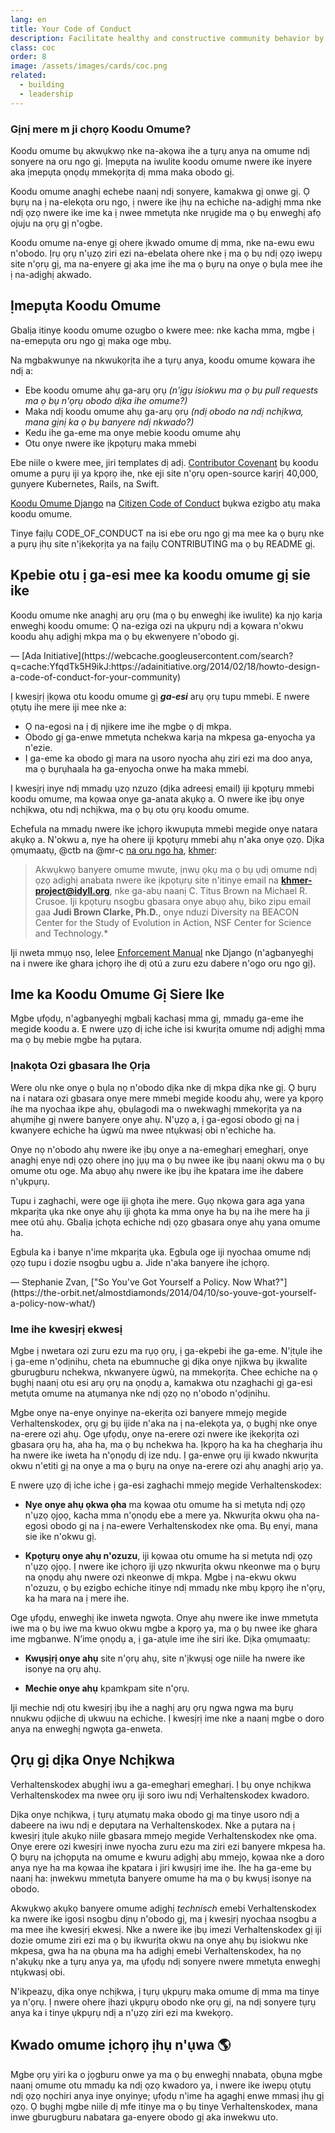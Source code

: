 ```yaml
---
lang: en
title: Your Code of Conduct
description: Facilitate healthy and constructive community behavior by adopting and enforcing a code of conduct.
class: coc
order: 8
image: /assets/images/cards/coc.png
related:
  - building
  - leadership
---
```


### Gịnị mere m ji chọrọ Koodu Omume?

Koodu omume bụ akwụkwọ nke na-akọwa ihe a tụrụ anya na omume ndị sonyere na oru ngo gị. Ịmepụta na iwulite koodu omume nwere ike inyere aka ịmepụta ọnọdụ mmekọrịta dị mma maka obodo gị.

Koodu omume anaghị echebe naanị ndị sonyere, kamakwa gị onwe gị. Ọ bụrụ na ị na-elekọta oru ngo, ị nwere ike ịhụ na echiche na-adịghị mma nke ndị ọzọ nwere ike ime ka ị nwee mmetụta nke nrụgide ma ọ bụ enweghị afọ ojuju na ọrụ gị n'ogbe.

Koodu omume na-enye gị ohere ịkwado omume dị mma, nke na-ewu ewu n'obodo. Ịrụ ọrụ n'ụzọ ziri ezi na-ebelata ohere nke ị ma ọ bụ ndị ọzọ iwepụ site n'ọrụ gị, ma na-enyere gị aka ịme ihe ma ọ bụrụ na onye ọ bụla mee ihe ị na-adịghị akwado.

## Ịmepụta Koodu Omume

Gbalịa itinye koodu omume ozugbo o kwere mee: nke kacha mma, mgbe ị na-emepụta oru ngo gị maka oge mbụ.

Na mgbakwunye na nkwukọrịta ihe a tụrụ anya, koodu omume kọwara ihe ndị a:

* Ebe koodu omume ahụ ga-arụ ọrụ _(n'ịgụ isiokwu ma ọ bụ pull requests ma ọ bụ n'ọrụ obodo dịka ihe omume?)_
* Maka ndị koodu omume ahụ ga-arụ ọrụ _(ndị obodo na ndị nchịkwa, mana gịnị ka ọ bụ banyere ndị nkwado?)_
* Kedu ihe ga-eme ma onye mebie koodu omume ahụ
* Otu onye nwere ike ịkpọtụrụ maka mmebi

Ebe niile o kwere mee, jiri templates dị adị. [Contributor Covenant](https://contributor-covenant.org/) bụ koodu omume a pụrụ iji ya kpọrọ ihe, nke eji site n'ọrụ open-source karịrị 40,000, gụnyere Kubernetes, Rails, na Swift.

[Koodu Omume Django](https://www.djangoproject.com/conduct/) na [Citizen Code of Conduct](https://web.archive.org/web/20200330154000/http://citizencodeofconduct.org/) bụkwa ezigbo atụ maka koodu omume.

Tinye faịlụ CODE_OF_CONDUCT na isi ebe oru ngo gị ma mee ka ọ bụrụ nke a pụrụ ịhụ site n'ịkekọrịta ya na faịlụ CONTRIBUTING ma ọ bụ README gị.

## Kpebie otu ị ga-esi mee ka koodu omume gị sie ike

<aside markdown="1" class="pquote">
  Koodu omume nke anaghị arụ ọrụ (ma ọ bụ enweghị ike iwulite) ka njọ karịa enweghị koodu omume: Ọ na-eziga ozi na ụkpụrụ ndị a kọwara n'okwu koodu ahụ adịghị mkpa ma ọ bụ ekwenyere n'obodo gị.
  <p markdown="1" class="pquote-credit">
— [Ada Initiative](https://webcache.googleusercontent.com/search?q=cache:YfqdTk5H9ikJ:https://adainitiative.org/2014/02/18/howto-design-a-code-of-conduct-for-your-community)
  </p>
</aside>

Ị kwesịrị ịkọwa otu koodu omume gị **_ga-esi_** arụ ọrụ tupu mmebi. E nwere ọtụtụ ihe mere iji mee nke a:

* Ọ na-egosi na ị dị njikere ime ihe mgbe ọ dị mkpa.
* Obodo gị ga-enwe mmetụta nchekwa karịa na mkpesa ga-enyocha ya n'ezie.
* Ị ga-eme ka obodo gị mara na usoro nyocha ahụ ziri ezi ma doo anya, ma ọ bụrụhaala ha ga-enyocha onwe ha maka mmebi.

Ị kwesịrị inye ndị mmadụ ụzọ nzuzo (dịka adreesị email) iji kpọtụrụ mmebi koodu omume, ma kọwaa onye ga-anata akụkọ a. O nwere ike ịbụ onye nchịkwa, otu ndị nchịkwa, ma ọ bụ otu ọrụ koodu omume.

Echefula na mmadụ nwere ike ịchọrọ ikwupụta mmebi megide onye natara akụkọ a. N'okwu a, nye ha ohere iji kpọtụrụ mmebi ahụ n'aka onye ọzọ. Dịka ọmụmaatụ, @ctb na @mr-c [na oru ngo ha](https://github.com/dib-lab/khmer/blob/HEAD/CODE_OF_CONDUCT.rst), [khmer](https://github.com/dib-lab/khmer):

> Akwụkwọ banyere omume mwute, ịnwụ ọkụ ma ọ bụ ụdị omume ndị ọzọ adịghị anabata nwere ike ịkpọtụrụ site n'itinye email na **khmer-project@idyll.org**, nke ga-abụ naanị C. Titus Brown na Michael R. Crusoe. Iji kpọtụrụ nsogbu gbasara onye abụọ ahụ, biko zipu email gaa **Judi Brown Clarke, Ph.D.**, onye nduzi Diversity na BEACON Center for the Study of Evolution in Action, NSF Center for Science and Technology.*

Iji nweta mmụọ nsọ, lelee [Enforcement Manual](https://www.djangoproject.com/conduct/enforcement-manual/) nke Django (n'agbanyeghị na i nwere ike ghara ịchọrọ ihe dị otú a zuru ezu dabere n'ogo oru ngo gị).

## Ime ka Koodu Omume Gị Siere Ike

Mgbe ụfọdụ, n'agbanyeghị mgbalị kachasị mma gị, mmadụ ga-eme ihe megide koodu a. E nwere ụzọ dị iche iche isi kwurịta omume ndị adịghị mma ma ọ bụ mebie mgbe ha pụtara.

### Ịnakọta Ozi gbasara Ihe Ọrịa

Were olu nke onye ọ bụla nọ n'obodo dịka nke dị mkpa dịka nke gị. Ọ bụrụ na i natara ozi gbasara onye mere mmebi megide koodu ahụ, were ya kpọrọ ihe ma nyochaa ikpe ahụ, ọbụlagodi ma o nwekwaghị mmekọrịta ya na ahụmịhe gị nwere banyere onye ahụ. N'ụzọ a, ị ga-egosi obodo gị na ị kwanyere echiche ha ùgwù ma nwee ntụkwasị obi n'echiche ha.

Onye nọ n'obodo ahụ nwere ike ịbụ onye a na-emegharị emegharị, onye anaghị enye ndị ọzọ ohere ịnọ jụụ ma ọ bụ nwee ike ịbụ naanị okwu ma ọ bụ omume otu oge. Ma abụọ ahụ nwere ike ịbụ ihe kpatara ime ihe dabere n'ụkpụrụ.

Tupu i zaghachi, were oge iji ghọta ihe mere. Gụọ nkọwa gara aga yana mkparịta ụka nke onye ahụ iji ghọta ka mma onye ha bụ na ihe mere ha ji mee otú ahụ. Gbalịa ịchọta echiche ndị ọzọ gbasara onye ahụ yana omume ha.

<aside markdown="1" class="pquote">
  Egbula ka i banye n'ime mkparịta ụka. Egbula oge iji nyochaa omume ndị ọzọ tupu i dozie nsogbu ugbu a. Jide n'aka banyere ihe ịchọrọ.
  <p markdown="1" class="pquote-credit">
— Stephanie Zvan, ["So You've Got Yourself a Policy. Now What?"](https://the-orbit.net/almostdiamonds/2014/04/10/so-youve-got-yourself-a-policy-now-what/)
  </p>
</aside>

### Ime ihe kwesịrị ekwesị

Mgbe ị nwetara ozi zuru ezu ma rụọ ọrụ, ị ga-ekpebi ihe ga-eme. N'ịtụle ihe ị ga-eme n'ọdịnihu, cheta na ebumnuche gị dịka onye njikwa bụ ịkwalite gburugburu nchekwa, nkwanyere ùgwù, na mmekọrịta. Chee echiche na ọ bụghị naanị otu esi arụ ọrụ na ọnọdụ a, kamakwa otu nzaghachi gị ga-esi metụta omume na atụmanya nke ndị ọzọ nọ n'obodo n'ọdịnihu.

Mgbe onye na-enye onyinye na-ekerịta ozi banyere mmejọ megide Verhaltenskodex, ọrụ gị bụ ijide n'aka na ị na-elekọta ya, ọ bụghị nke onye na-erere ozi ahụ. Oge ụfọdụ, onye na-erere ozi nwere ike ịkekọrịta ozi gbasara ọrụ ha, aha ha, ma ọ bụ nchekwa ha. Ịkpọrọ ha ka ha chegharịa ihu ha nwere ike iweta ha n'ọnọdụ dị ize ndụ. Ị ga-enwe ọrụ iji kwado nkwurịta okwu n'etiti gị na onye a ma ọ bụrụ na onye na-erere ozi ahụ anaghị arịọ ya.

E nwere ụzọ dị iche iche ị ga-esi zaghachi mmejọ megide Verhaltenskodex:

* **Nye onye ahụ ọkwa ọha** ma kọwaa otu omume ha si metụta ndị ọzọ n'ụzọ ọjọọ, kacha mma n'ọnọdụ ebe a mere ya. Nkwurịta okwu ọha na-egosi obodo gị na ị na-ewere Verhaltenskodex nke ọma. Bụ enyi, mana sie ike n'okwu gị.

* **Kpọtụrụ onye ahụ n'ozuzu**, iji kọwaa otu omume ha si metụta ndị ọzọ n'ụzọ ọjọọ. Ị nwere ike ịchọrọ iji ụzọ nkwurịta okwu nkeonwe ma ọ bụrụ na ọnọdụ ahụ nwere ozi nkeonwe dị mkpa. Mgbe ị na-ekwu okwu n'ozuzu, ọ bụ ezigbo echiche itinye ndị mmadụ nke mbụ kpọrọ ihe n'ọrụ, ka ha mara na ị mere ihe.

Oge ụfọdụ, enweghị ike inweta ngwọta. Onye ahụ nwere ike inwe mmetụta iwe ma ọ bụ iwe ma kwuo okwu mgbe a kpọrọ ya, ma ọ bụ nwee ike ghara ime mgbanwe. N’ime ọnọdụ a, ị ga-atụle ime ihe siri ike. Dịka ọmụmaatụ:

* **Kwụsịrị onye ahụ** site n'ọrụ ahụ, site n'ịkwụsị oge niile ha nwere ike isonye na ọrụ ahụ.

* **Mechie onye ahụ** kpamkpam site n'ọrụ.

Iji mechie ndị otu kwesịrị ịbụ ihe a naghị arụ ọrụ ngwa ngwa ma bụrụ nnukwu ọdịiche dị ukwuu na echiche. Ị kwesịrị ime nke a naanị mgbe o doro anya na enweghị ngwọta ga-enweta.

## Ọrụ gị dịka Onye Nchịkwa

Verhaltenskodex abụghị iwu a ga-emegharị emegharị. Ị bụ onye nchịkwa Verhaltenskodex ma nwee ọrụ iji soro iwu ndị Verhaltenskodex kwadoro.

Dịka onye nchịkwa, ị tụrụ atụmatụ maka obodo gị ma tinye usoro ndị a dabeere na iwu ndị e depụtara na Verhaltenskodex. Nke a pụtara na ị kwesịrị ịtụle akụkọ niile gbasara mmejọ megide Verhaltenskodex nke ọma. Onye erere ozi kwesịrị inwe nyocha zuru ezu ma ziri ezi banyere mkpesa ha. Ọ bụrụ na ịchọpụta na omume e kwuru adịghị abụ mmejọ, kọwaa nke a doro anya nye ha ma kọwaa ihe kpatara i jiri kwụsịrị ime ihe. Ihe ha ga-eme bụ naanị ha: ịnwekwu mmetụta banyere omume ha ma ọ bụ kwụsị isonye na obodo.

Akwụkwọ akụkọ banyere omume adịghị _technisch_ emebi Verhaltenskodex ka nwere ike igosi nsogbu dịnụ n'obodo gị, ma ị kwesịrị nyochaa nsogbu a ma mee ihe kwesịrị ekwesị. Nke a nwere ike ịbụ imezi Verhaltenskodex gị iji dozie omume ziri ezi ma ọ bụ ikwurịta okwu na onye ahụ bụ isiokwu nke mkpesa, gwa ha na ọbụna ma ha adịghị emebi Verhaltenskodex, ha nọ n'akụkụ nke a tụrụ anya ya, ma ụfọdụ ndị sonyere nwere mmetụta enweghị ntụkwasị obi.

N'ikpeazụ, dịka onye nchịkwa, ị tụrụ ụkpụrụ maka omume dị mma ma tinye ya n'ọrụ. Ị nwere ohere ịhazi ụkpụrụ obodo nke ọrụ gị, na ndị sonyere tụrụ anya ka i tinye ụkpụrụ ndị a n'ụzọ ziri ezi ma kwekọrọ.

## Kwado omume ịchọrọ ịhụ n'ụwa 🌎

Mgbe ọrụ yiri ka o jọgburu onwe ya ma ọ bụ enweghị nnabata, ọbụna mgbe naanị omume otu mmadụ ka ndị ọzọ kwadoro ya, i nwere ike iwepụ ọtụtụ ndị ọzọ nọchiri anya inye onyinye; ụfọdụ n'ime ha agaghị enwe mmasị ịhụ gị ọzọ. Ọ bụghị mgbe niile dị mfe itinye ma ọ bụ tinye Verhaltenskodex, mana inwe gburugburu nabatara ga-enyere obodo gị aka inwekwu uto.
